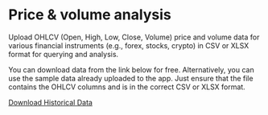 # Price & volume analysis

Upload OHLCV (Open, High, Low, Close, Volume) price and volume data for various financial instruments (e.g., forex, stocks, crypto) in CSV or XLSX format for querying and analysis.

You can download data from the link below for free. Alternatively, you can use the sample data already uploaded to the app. Just ensure that the file contains the OHLCV columns and is in the correct CSV or XLSX format.

[Download Historical Data](https://www.dukascopy.com/trading-tools/widgets/quotes/historical_data_feed)
